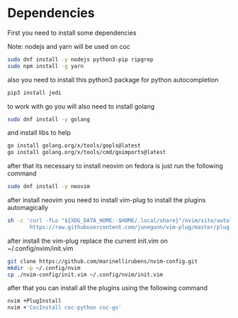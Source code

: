 # Dependencies
First you need to install some dependencies

Note: nodejs and yarn will be used on coc
```bash
sudo dnf install -y nodejs python3-pip ripgrep
sudo npm install -g yarn
```
also you need to install this python3 package for python autocompletion

```bash
pip3 install jedi
```

to work with go you will also need to install golang
```bash
sudo dnf install -y golang
```

and install libs to help
```bash
go install golang.org/x/tools/gopls@latest
go install golang.org/x/tools/cmd/goimports@latest
```

after that its necessary to install neovim on fedora is just run the following command
```bash
sudo dnf install -y neovim
```

after install neovim you need to install vim-plug to install the plugins automagically
```bash
sh -c 'curl -fLo "${XDG_DATA_HOME:-$HOME/.local/share}"/nvim/site/autoload/plug.vim --create-dirs \
       https://raw.githubusercontent.com/junegunn/vim-plug/master/plug.vim'
```

after install the vim-plug replace the current init.vim on ~/.config/nvim/init.vim
```bash
git clone https://github.com/marinellirubens/nvim-config.git
mkdir -p ~/.config/nvim
cp ./nvim-config/init.vim ~/.config/nvim/init.vim
```

after that you can install all the plugins using the following command
```bash
nvim +PlugInstall
nvim +'CocInstall coc-python coc-go'
```


